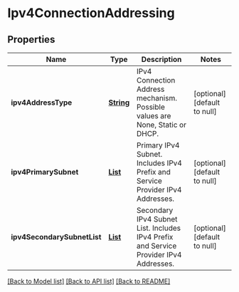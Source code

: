 # Ipv4ConnectionAddressing
## Properties

Name | Type | Description | Notes
------------ | ------------- | ------------- | -------------
**ipv4AddressType** | [**String**](string.md) | IPv4 Connection Address mechanism. Possible values are None, Static or DHCP. | [optional] [default to null]
**ipv4PrimarySubnet** | [**List**](Ipv4Subnet.md) | Primary IPv4 Subnet. Includes IPv4 Prefix and Service Provider IPv4 Addresses. | [optional] [default to null]
**ipv4SecondarySubnetList** | [**List**](Ipv4Subnet.md) | Secondary IPv4 Subnet List. Includes IPv4 Prefix and Service Provider IPv4 Addresses. | [optional] [default to null]

[[Back to Model list]](../README.md#documentation-for-models) [[Back to API list]](../README.md#documentation-for-api-endpoints) [[Back to README]](../README.md)

